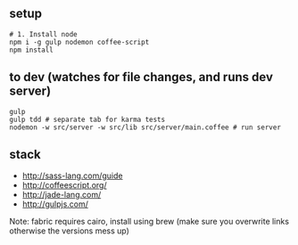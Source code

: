 ## setup
    # 1. Install node
    npm i -g gulp nodemon coffee-script
    npm install


## to dev (watches for file changes, and runs dev server)
	gulp
    gulp tdd # separate tab for karma tests
    nodemon -w src/server -w src/lib src/server/main.coffee # run server
## stack
 * http://sass-lang.com/guide
 * http://coffeescript.org/
 * http://jade-lang.com/
 * http://gulpjs.com/

Note: fabric requires cairo, install using brew (make sure you overwrite links otherwise the versions mess up)
